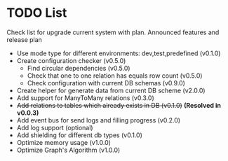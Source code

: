 # TODO List

Check list for upgrade current system with plan. Announced features and release plan

* Use mode type for different environments: dev,test,predefined (v0.1.0)
* Create configuration checker (v0.5.0)
    * Find circular dependencies (v0.5.0)
    * Check that one to one relation has equals row count (v0.5.0)
    * Check configuration with current DB schemas (v0.9.0)
* Create helper for generate data from current DB scheme (v2.0.0)
* Add support for ManyToMany relations (v0.3.0)
* ~~Add relations to tables which already exists in DB (v0.1.0)~~ **(Resolved in v0.0.3)**
* Add event bus for send logs and filling progress (v0.2.0)
* Add log support (optional)
* Add shielding for different db types (v0.1.0)
* Optimize memory usage (v1.0.0)
* Optimize Graph's Algorithm (v1.0.0)
